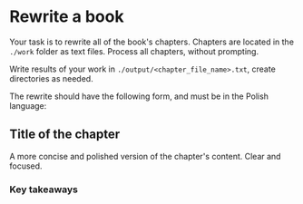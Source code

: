 # Rewrite a book

Your task is to rewrite all of the book's chapters.
Chapters are located in the `./work` folder as text files.
Process all chapters, without prompting.

Write results of your work in `./output/<chapter_file_name>.txt`, create directories as needed.

The rewrite should have the following form, and must be in the Polish language:

## Title of the chapter

A more concise and polished version of the chapter's content. Clear and focused.

### Key takeaways 
